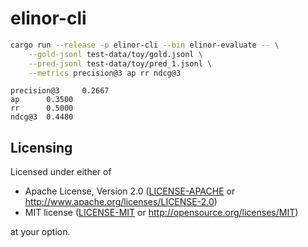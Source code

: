 # elinor-cli

```sh
cargo run --release -p elinor-cli --bin elinor-evaluate -- \
    --gold-jsonl test-data/toy/gold.jsonl \
    --pred-jsonl test-data/toy/pred_1.jsonl \
    --metrics precision@3 ap rr ndcg@3
```

```
precision@3     0.2667
ap      0.3500
rr      0.5000
ndcg@3  0.4480
```

## Licensing

Licensed under either of

- Apache License, Version 2.0
  ([LICENSE-APACHE](LICENSE-APACHE) or http://www.apache.org/licenses/LICENSE-2.0)
- MIT license
  ([LICENSE-MIT](LICENSE-MIT) or http://opensource.org/licenses/MIT)

at your option.
